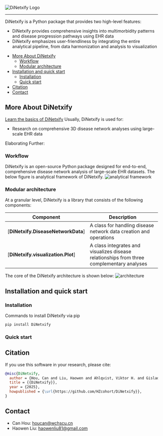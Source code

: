 ![DiNetxify Logo](https://github.com/DiNetxify/source/img/DiNetxify-logo.png)

--------------------------------------------------------------------------------

DiNetxify is a Python package that provides two high-level features:
- DiNetxify provides comprehensive insights into multimorbidity patterns and disease progression pathways using EHR data
- DiNetxify emphasizes user-friendliness by integrating the entire analytical pipeline, from data harmonization and analysis to visualization

<!-- toc -->

- [More About DiNetxify](#more-about-DiNetxify)
  - [Workflow](#Workflow)
  - [Modular architecture](#Modular-architecture)
- [Installation and quick start](#installation-and-quick-start)
  - [Installation](#installation)
  - [Quick start](#quick-start)
- [Citation](#citation)
- [Contact](#contact)

<!-- tocstop -->

## More About DiNetxify

[Learn the basics of DiNetxify](https://github.com/DiNetxify/tutorial.md)
Usually, DiNetxify is used for:

- Research on comprehensive 3D disease network analyses using large-scale EHR data

Elaborating Further:

### Workflow
DiNetxify is an open-source Python package designed for end-to-end, comprehensive disease network analysis of large-scale EHR datasets. The below figure is analytical framework of DiNetxify.
![analytical framework](https://github.com/DiNetxify/source/img/framework.png)

### Modular architecture
At a granular level, DiNetxify is a library that consists of the following components:

| Component | Description |
| ---- | --- |
| [**DiNetxify.DiseaseNetworkData**] | A class for handling disease network data creation and operations |
| [**DiNetxify.visualization.Plot**] | A class integrates and visualizes disease relationships from three complementary analyses |

The core of the DiNetxify architecture is shown below:
![architecture](https://github.com/DiNetxify/source/img/architecture.png)

## Installation and quick start

### Installation
Commands to install DiNetxify via pip
```bash
pip install DiNetxify
```

### Quick start


## Citation
If you use this software in your research, please cite:
```bibtex
@misc{DiNetxify,
  author = {Hou, Can and Liu, Haowen and Ahlqvist, Viktor H. and Gisladottir, Elisabet Unnur and Yang, Yao and Yang, Huazhen and Fang, Fang and Valdimarsdóttir, Unnur A. and Song, Huan},
  title = {{DiNetxify}},
  year = {2025},
  howpublished = {\url{https://github.com/HZcohort/DiNetxify}},
}
```

## Contact
- Can Hou: [houcan@wchscu.cn](mailto:houcan@wchscu.cn)
- Haowen Liu: [haowenliu81@gmail.com](mailto:haowenliu81@gmail.com)
